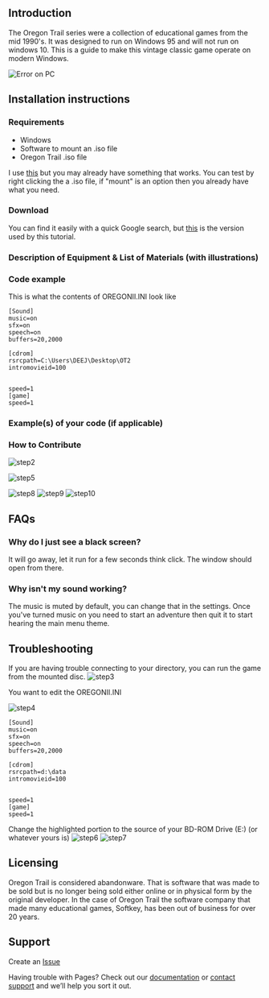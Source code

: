 ## Introduction

The Oregon Trail series were a collection of educational games from the mid 1990's. It was designed to run on Windows 95 and will not run on windows 10. This is a guide to make this vintage classic game operate on modern Windows.

![Error on PC](https://raw.githubusercontent.com/derrickdeejhudson/Oregon-Trail-II/main/Images/step1.png "You aren't on Windows '95")

## Installation instructions

### Requirements

- Windows
- Software to mount an .iso file
- Oregon Trail .iso file

I use [this](https://daemon-tools-lite.en.softonic.com/ "Daemon Tools Lite") but you may already have something that works. You can test by right clicking the a .iso file, if "mount" is an option then you already have what you need.

### Download

You can find it easily with a quick Google search, but [this](https://drive.google.com/file/d/1ZRpL7KFqrYPmRFTfEWE4R_iJDDDRlwTj/view?usp=sharing ".zip folder with .iso of Oregon Trail II") is the version used by this tutorial.

### Description of Equipment & List of Materials (with illustrations)

### Code example

This is what the contents of OREGONII.INI look like

```
[Sound]
music=on
sfx=on
speech=on
buffers=20,2000

[cdrom]
rsrcpath=C:\Users\DEEJ\Desktop\OT2
intromovieid=100


speed=1
[game]
speed=1

```

### Example(s) of your code (if applicable)

### How to Contribute

![step2](https://raw.githubusercontent.com/derrickdeejhudson/Oregon-Trail-II/main/Images/step2.png)

![step5](https://raw.githubusercontent.com/derrickdeejhudson/Oregon-Trail-II/main/Images/step5.png)

![step8](https://raw.githubusercontent.com/derrickdeejhudson/Oregon-Trail-II/main/Images/step8.png)
![step9](https://raw.githubusercontent.com/derrickdeejhudson/Oregon-Trail-II/main/Images/step9.png)
![step10](https://raw.githubusercontent.com/derrickdeejhudson/Oregon-Trail-II/main/Images/step10.png)

## FAQs

### Why do I just see a black screen?

It will go away, let it run for a few seconds think click. The window should open from there.

### Why isn't my sound working?

The music is muted by default, you can change that in the settings. Once you've turned music on you need to start an adventure then quit it to start hearing the main menu theme.

## Troubleshooting

If you are having trouble connecting to your directory, you can run the game from the mounted disc.
![step3](https://raw.githubusercontent.com/derrickdeejhudson/Oregon-Trail-II/main/Images/step3.png)

You want to edit the OREGONII.INI

![step4](https://raw.githubusercontent.com/derrickdeejhudson/Oregon-Trail-II/main/Images/step4.png)

```
[Sound]
music=on
sfx=on
speech=on
buffers=20,2000

[cdrom]
rsrcpath=d:\data
intromovieid=100


speed=1
[game]
speed=1

```

Change the highlighted portion to the source of your BD-ROM Drive (E:) (or whatever yours is)
![step6](https://raw.githubusercontent.com/derrickdeejhudson/Oregon-Trail-II/main/Images/step6.png)
![step7](https://raw.githubusercontent.com/derrickdeejhudson/Oregon-Trail-II/main/Images/step7.png)

## Licensing

Oregon Trail is considered abandonware. That is software that was made to be sold but is no longer being sold either online or in physical form by the original developer. In the case of Oregon Trail the software company that made many educational games, Softkey, has been out of business for over 20 years.

## Support

Create an [Issue](https://github.com/derrickdeejhudson/Oregon-Trail-II/issues)

Having trouble with Pages? Check out our [documentation](https://docs.github.com/categories/github-pages-basics/) or [contact support](https://support.github.com/contact) and we’ll help you sort it out.
